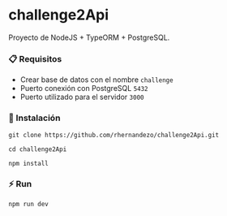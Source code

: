 # challenge2Api

Proyecto de NodeJS + TypeORM + PostgreSQL.

### 📋 Requisitos

* Crear base de datos con el nombre `challenge`
* Puerto conexión con PostgreSQL `5432`
* Puerto utilizado para el servidor `3000`

### 🔧 Instalación 

````
git clone https://github.com/rhernandezo/challenge2Api.git

cd challenge2Api

npm install
````

### ⚡️ Run 
````
npm run dev
